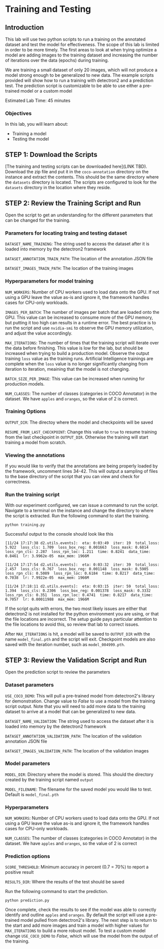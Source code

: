 # Training and Testing

## Introduction
This lab will use two python scripts to run a training on the annotated dataset and test the model for effectiveness.  The scope of this lab is limited in order to be more timely. The first areas to look at when trying optimize a model are adding images to the training dataset and increasing the number of iterations over the data (epochs) during training. 

We are training a small dataset of only 20 images, which will not produce a model strong enough to be generalized to new data. The example scripts provided will show how to run a training with detectron2 and a prediction test. The prediction script is customizable to be able to use either a pre-trained model or a custom model

Estimated Lab Time:  45 minutes

### Objectives
In this lab, you will learn about:
* Training a model
* Testing the model

## **STEP 1**: Download the Scripts

[The training and testing scripts can be downloaded here](LINK TBD). Download the zip file and put it in the `coco-annotation` directory on the instance and extract the contents. This should be the same directory where the `datasets` directory is located. The scripts are configured to look for the `datasets` directory in the location where they reside.

## **STEP 2**: Review the Training Script and Run

Open the script to get an understanding for the different parameters that can be changed for the training.

### Parameters for locating traing and testing dataset
`DATASET_NAME_TRAINING`: The string used to access the dataset after it is loaded into memory by the detectron2 framework

`DATASET_ANNOTATION_TRAIN_PATH`: The location of the annotation JSON file

`DATASET_IMAGES_TRAIN_PATH`: The location of the training images


### Hyperparameters for model training
`NUM_WORKERS`: Number of CPU workers used to load data onto the GPU. If not using a GPU leave the value as-is and ignore it, the framework handles cases for CPU-only workloads.

`IMAGES_PER_BATCH`: The number of images per batch that are loaded onto the GPU. This value can be increased to consume more of the GPU memory, but putting it too high can results in a runtime error. The best practice is to run the script and use `nvidia-smi` to observe the GPU memory utilization, and adjust the value accordingly.

`MAX_ITERATIONS`: The number of times that the training script will iterate over the data before finishing. This value is low for the lab, but should be increased when trying to build a production model. Observe the output training `loss` value as the training runs. Artificial Intelligence trainings are complete when the `loss` value is no longer significantly changing from iteration to iteration, meaining that the model is not changing.

`BATCH_SIZE_PER_IMAGE`: This value can be increased when running for production models.

`NUM_CLASSES`: The number of classes (categories in COCO Annotator) in the dataset. We have `apples` and `oranges`, so the value of 2 is correct.


### Training Options
`OUTPUT_DIR`: The directoy where the model and checkpoints will be saved

`RESUME_FROM_LAST_CHECKPOINT`: Change this value to `true` to resume training from the last checkpoint in `OUTPUT_DIR`. Otherwise the training will start training a model from scratch.

### Viewing the annotations

If you would like to verify that the annotations are being properly loaded by the framework, uncomment lines 34-42. This will output a sampling of files to the base directory of the script that you can view and check for correctness.

### Run the training script

With our experiment configured, we can issue a command to run the script. Navigate to a terminal on the instance and change the directory to where the script is extracted. Run the following command to start the training.

    python training.py

Successful output to the console should look like this

    [11/24 17:17:38 d2.utils.events]:  eta: 0:03:49  iter: 19  total_loss: 5.922  loss_cls: 1.709  loss_box_reg: 0.001663  loss_mask: 0.6814  loss_rpn_cls: 2.287  loss_rpn_loc: 1.211  time: 0.8241  data_time: 0.8461  lr: 3.9962e-05  max_mem: 1966M

    [11/24 17:17:54 d2.utils.events]:  eta: 0:03:32  iter: 39  total_loss: 2.457  loss_cls: 0.767  loss_box_reg: 0.001148  loss_mask: 0.5905  loss_rpn_cls: 0.5089  loss_rpn_loc: 0.6184  time: 0.8217  data_time: 0.7038  lr: 7.9922e-05  max_mem: 1966M

    [11/24 17:18:11 d2.utils.events]:  eta: 0:03:15  iter: 59  total_loss: 1.394  loss_cls: 0.2306  loss_box_reg: 0.001378  loss_mask: 0.3332  loss_rpn_cls: 0.351  loss_rpn_loc: 0.4741  time: 0.8217  data_time: 0.7057  lr: 0.00011988  max_mem: 1966M
    

If the script quits with errors, the two most likely issues are either that detectron2 is not installed for the python environment you are using, or that the file locations are incorrect. The setup guide pays particular attention to the file locations to avoid this, so review that lab to correct issues.

After `MAX_ITERATIONS` is hit, a model will be saved to `OUTPUT_DIR` with the name `model_final.pth` and the script will exit. Checkpoint models are also saved with the iteration number, such as `model_004999.pth`.

## **STEP 3**: Review the Validation Script and Run

Open the prediction script to review the parameters

### Dataset parameters
`USE_COCO_DEMO`: This will pull a pre-trained model from detectron2's library for demonstration. Change value to *False* to use a model from the training script output. Note that you will need to add more data to the training dataset to arrive at a model that can be generalized to new data.

`DATASET_NAME_VALIDATION`: The string used to access the dataset after it is loaded into memory by the detectron2 framework

`DATASET_ANNOTATION_VALIDATION_PATH`: The location of the validation annotation JSON file

`DATASET_IMAGES_VALIDATION_PATH`: The location of the validation images


### Model parameters

`MODEL_DIR`: Directory where the model is stored. This should the directory created by the training script named `output`

`MODEL_FILENAME`: The filename for the saved model you would like to test. Default is `model_final.pth`


### Hyperparameters

`NUM_WORKERS`: Number of CPU workers used to load data onto the GPU. If not using a GPU leave the value as-is and ignore it, the framework handles cases for CPU-only workloads.

`NUM_CLASSES`: The number of classes (categories in COCO Annotator) in the dataset. We have `apples` and `oranges`, so the value of 2 is correct


### Prediction options
`SCORE_THRESHOLD`: Minimum accuracy in percent (0.7 = 70%) to report a positive result

`RESULTS_DIR`: Where the results of the test should be saved


Run the following command to start the prediction.

    python prediction.py

Once complete, check the results to see if the model was able to correctly identify and outline `apples` and `oranges`. By default the script will use a pre-trained model pulled from detectron2's library. The next step is to return to the start and add more images and train a model with higher values for `MAX_ITERATIONS` to build a more robust model. To test a custom model change `USE_COCO_DEMO` to *False*, which will use the model from the output of the training.